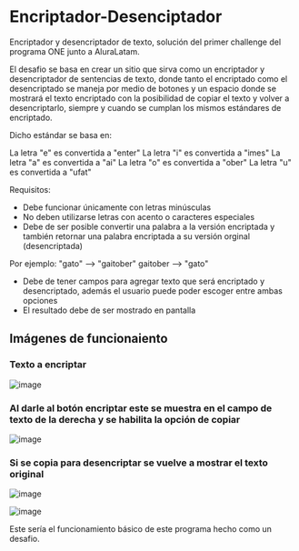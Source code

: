 # Encriptador-Desenciptador
Encriptador y desencriptador de texto, solución del primer challenge del programa ONE junto a AluraLatam.

El desafio se basa en crear un sitio que sirva como un encriptador y desencriptador de sentencias de texto, donde tanto el encriptado como el desencriptado se maneja por medio 
de botones y un espacio donde se mostrará el texto encriptado con la posibilidad de copiar el texto y volver a desencriptarlo, siempre y cuando se cumplan los mismos estándares
de encriptado.

Dicho estándar se basa en: 

La letra "e" es convertida a "enter"
La letra "i" es convertida a "imes"
La letra "a" es convertida a "ai"
La letra "o" es convertida a "ober"
La letra "u" es convertida a "ufat"

Requisitos: 
- Debe funcionar únicamente con letras minúsculas
- No deben utilizarse letras con acento o caracteres especiales
- Debe de ser posible convertir una palabra a la versión encriptada y también retornar una palabra encriptada a su versión orginal (desencriptada)

Por ejemplo:
"gato" --> "gaitober"
gaitober --> "gato"

* Debe de tener campos para agregar texto que será encriptado y desencriptado, además el usuario puede poder escoger entre ambas opciones
* El resultado debe de ser mostrado en pantalla

## Imágenes de funcionaiento

### Texto a encriptar 

![image](https://github.com/mrRobjoe/Encriptador-Desenciptador/assets/102767379/a2ba7a8b-bf62-4678-9ac5-5a4286ddfd0e)

### Al darle al botón encriptar este se muestra en el campo de texto de la derecha y se habilita la opción de copiar

![image](https://github.com/mrRobjoe/Encriptador-Desenciptador/assets/102767379/7ef3f3c9-d95b-4a5e-b19f-495438df8dc8)

### Si se copia para desencriptar se vuelve a mostrar el texto original

![image](https://github.com/mrRobjoe/Encriptador-Desenciptador/assets/102767379/2c67227e-8053-4cc4-ba82-5f0e81e5ad4a)

![image](https://github.com/mrRobjoe/Encriptador-Desenciptador/assets/102767379/d7f7b9c5-4a3b-42ff-9574-aeec791436a5)

Este sería el funcionamiento básico de este programa hecho como un desafio.
